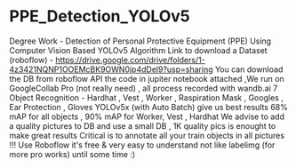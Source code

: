 # PPE_Detection_YOLOv5
Degree Work - Detection of Personal Protective Equipment (PPE) Using Computer Vision Based YOLOv5 Algorithm
Link to download a Dataset (roboflow) - https://drive.google.com/drive/folders/1-4z3421NQNP1OOEMcBK9OWN0jp4dDel9?usp=sharing
You can download the DB from roboflow API the code in jupiter notebook attached ,We run on GoogleCollab Pro (not really need) , all process recorded with wandb.ai 
7 Object Recognition - Hardhat , Vest , Worker , Raspiration Mask , Googles , Ear Protection , Gloves 
YOLOv5x (with Auto Batch) give us best results 68% mAP for all objects , 90% mAP for Worker, Vest , Hardhat 
We advise to add a quality pictures to DB and use a small DB , 1K quality pics is enought to make great results 
Critical is to annotate all your train objects in all pictures !!!
Use Roboflow it's free & very easy to understand not like labelimg (for more pro works) until some time :) 

